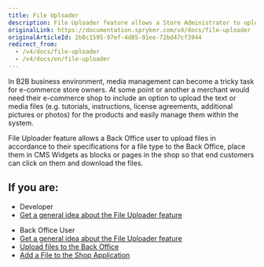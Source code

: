 ```yaml
---
title: File Uploader
description: File Uploader feature allows a Store Administrator to upload files in accordance to their specifications for a file type to the Back Office.
originalLink: https://documentation.spryker.com/v4/docs/file-uploader
originalArticleId: 2b8c1595-97ef-4d85-91ee-72bd47cf3944
redirect_from:
  - /v4/docs/file-uploader
  - /v4/docs/en/file-uploader
---
```


In B2B business environment, media management can become a tricky task for e-commerce store owners. At some point or another a merchant would need their e-commerce shop to include an option to upload the text or media files (e.g. tutorials, instructions, license agreements, additional pictures or photos) for the products and easily manage them within the system.

File Uploader feature allows a Back Office user to upload files in accordance to their specifications for a file type to the Back Office, place them in CMS Widgets as blocks or pages in the shop so that end customers can click on them and download the files.

## If you are:

<div class="mr-container">
    <div class="mr-list-container">
        <!-- col1 -->
        <div class="mr-col">
            <ul class="mr-list mr-list-green">
                <li class="mr-title">Developer</li>
                <li><a href="https://documentation.spryker.com/v4/docs/file-uploader-feature-overview" class="mr-link">Get a general idea about the File Uploader feature</a></li>
            </ul>
        </div>
        <!-- col2 -->
        <div class="mr-col">
            <ul class="mr-list mr-list-blue">
                <li class="mr-title"> Back Office User</li>
                <li><a href="https://documentation.spryker.com/v4/docs/file-uploader-feature-overview" class="mr-link">Get a general idea about the File Uploader feature</a></li>
                <li><a href="https://documentation.spryker.com/v4/docs/managing-file-tree#uploading-files" class="mr-link">Upload files to the Back Office</a></li>
                <li><a href="https://documentation.spryker.com/v4/docs/adding-content-item-widgets-to-pages-and-blocks#adding-content-item-widgets-to-pages" class="mr-link">Add a File to the Shop Application</a></li>
            </ul>
        </div>
    </div>
</div>
